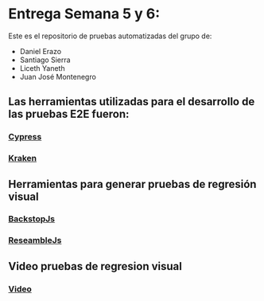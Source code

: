# Entrega Semana 5 y 6:

Este es el repositorio de pruebas automatizadas del grupo de: 
- Daniel Erazo
- Santiago Sierra
- Liceth Yaneth
- Juan José Montenegro

 ## Las herramientas utilizadas para el desarrollo de las pruebas E2E fueron:

### [Cypress](/cypress_tests)
### [Kraken](/kraken_tests)


## Herramientas para generar pruebas de regresión visual
### [BackstopJs](https://github.com/danierazome/Pruebas-automatizadas/wiki/Backstop-JS)
### [ReseambleJs](https://github.com/danierazome/Pruebas-automatizadas/wiki/Resemble-JS)

## Video pruebas de regresion visual
### [Video](https://www.canva.com/design/DAFg_LmmlXg/-C1rvW_CrOl7-FpunaBH5w/edit?utm_content=DAFg_LmmlXg&utm_campaign=designshare&utm_medium=link2&utm_source=sharebutton)
